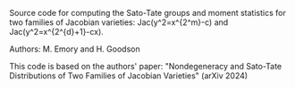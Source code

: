 Source code for computing the Sato-Tate groups and moment statistics for two families of Jacobian varieties: Jac(y^2=x^{2^m}-c) and Jac(y^2=x^{2^{d}+1}-cx).

Authors: M. Emory and H. Goodson

This code is based on the authors' paper: "Nondegeneracy and Sato-Tate Distributions of Two Families of Jacobian Varieties" (arXiv 2024)

